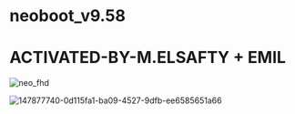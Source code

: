 # neoboot_v9.58

# ACTIVATED-BY-M.ELSAFTY + EMIL
![neo_fhd](https://user-images.githubusercontent.com/26825012/180665679-e644915c-cd13-40fc-8aa7-e77c4ecababd.png)

![147877740-0d115fa1-ba09-4527-9dfb-ee6585651a66](https://user-images.githubusercontent.com/26825012/180665706-5fb80d10-6c1f-4de9-84b3-2bfb3a84d703.jpg)

